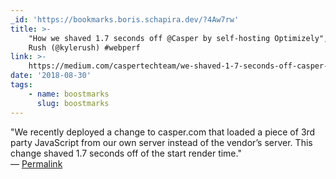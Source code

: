 ```yaml
---
_id: 'https://bookmarks.boris.schapira.dev/?4Aw7rw'
title: >-
    "How we shaved 1.7 seconds off @Casper by self-hosting Optimizely", Kyle
    Rush (@kylerush) #webperf
link: >-
    https://medium.com/caspertechteam/we-shaved-1-7-seconds-off-casper-com-by-self-hosting-optimizely-2704bcbff8ec
date: '2018-08-30'
tags:
    - name: boostmarks
      slug: boostmarks
---
```


&quot;We recently deployed a change to casper.com that loaded a piece of 3rd
party JavaScript from our own server instead of the vendor’s server. This change
shaved 1.7 seconds off of the start render time.&quot; <br>&#8212;
<a href="https://bookmarks.boris.schapira.dev/?4Aw7rw" title="Permalink">Permalink</a>
